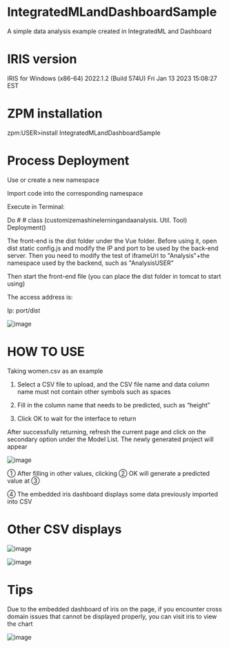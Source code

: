 # IntegratedMLandDashboardSample

A simple data analysis example created in IntegratedML and Dashboard

# IRIS version 

IRIS for Windows (x86-64) 2022.1.2 (Build 574U) Fri Jan 13 2023 15:08:27 EST

# ZPM installation

zpm:USER>install IntegratedMLandDashboardSample

# Process Deployment 


Use or create a new namespace

Import code into the corresponding namespace

Execute in Terminal:

Do # # class (customizemashinelerningandaanalysis. Util. Tool) Deployment()

The front-end is the dist folder under the Vue folder. Before using it, open dist static config.js and modify the IP and port to be used by the back-end server. Then you need to modify the test of iframeUrl to "Analysis"+the namespace used by the backend, such as "AnalysisUSER"

Then start the front-end file (you can place the dist folder in tomcat to start using)

The access address is:

Ip: port/dist


![image](https://github.com/cangjiujiu/IntegratedMLandDashboardSample/assets/124135718/323ada13-d45e-4b3b-a451-165dec5ffcce)


# HOW TO USE

Taking women.csv as an example

1. Select a CSV file to upload, and the CSV file name and data column name must not contain other symbols such as spaces

2. Fill in the column name that needs to be predicted, such as “height”

3. Click OK to wait for the interface to return

After successfully returning, refresh the current page and click on the secondary option under the Model List. The newly generated project will appear

![image](https://github.com/cangjiujiu/IntegratedMLandDashboardSample/assets/124135718/1c406a3a-758d-497d-a42e-eda648a62b6c)

① After filling in other values, clicking ② OK will generate a predicted value at ③

④ The embedded iris dashboard displays some data previously imported into CSV


# Other CSV displays


![image](https://github.com/cangjiujiu/IntegratedMLandDashboardSample/assets/124135718/e9334c6c-a8b3-4aff-9570-d914d5d796c0)

![image](https://github.com/cangjiujiu/IntegratedMLandDashboardSample/assets/124135718/76a73470-c395-492e-bbe6-a6c602dd92c0)

# Tips

Due to the embedded dashboard of iris on the page, if you encounter cross domain issues that cannot be displayed properly, you can visit iris to view the chart

![image](https://github.com/cangjiujiu/IntegratedMLandDashboardSample/assets/124135718/d527f988-4703-40a2-ad48-d05c842b0c7d)



